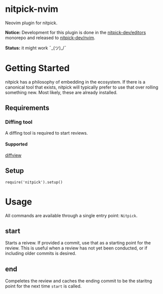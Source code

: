 # nitpick-nvim

Neovim plugin for nitpick.

**Notice:** Development for this plugin is done in the
[nitpick-dev/editors](https://github.com/nitpick-dev/editors/tree/main/nvim)
monorepo and released to
[nitpick-dev/nvim](https://github.com/nitpick-dev/nvim).

**Status:** it might work ¯\_(ツ)_/¯

# Getting Started

nitpick has a philosophy of embedding in the ecosystem. If there is a canonical
tool that exists, nitpick will typically prefer to use that over rolling
something new. Most likely, these are already installed.

## Requirements

### Diffing tool

A diffing tool is required to start reviews.

#### Supported

[diffview](https://github.com/sindrets/diffview.nvim)


## Setup

`require('nitpick').setup()`


# Usage

All commands are available through a single entry point: `Nitpick`.


## start

Starts a reivew. If provided a commit, use that as a starting point for the
review. This is useful when a review has not yet been conducted, or if including
older commits is desired.


## end

Compeletes the review and caches the ending commit to be the staritng point for
the next time `start` is called.
